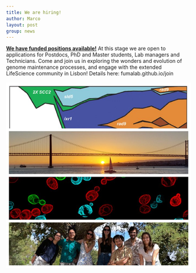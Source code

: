 ```yaml
---
title: We are hiring!
author: Marco
layout: post
group: news
---
```


<b><u>We have funded positions available!</b></u> At this stage we are open to applications for Postdocs, PhD and Master students, Lab managers and Technicians. 
Come and join us in exploring the wonders and evolution of genome maintenance processes, and engage with the extended LifeScience community in Lisbon! Details here: fumalab.github.io/join
<br>
<br>
<img src="/static/img/hiring.jpg" alt="We are hiring!" width="750">

